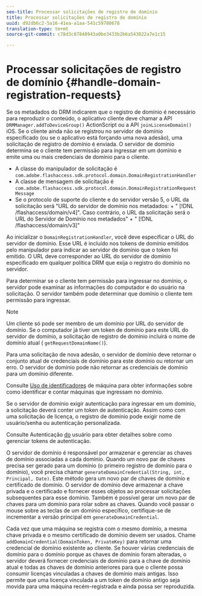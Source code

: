 ```yaml
---
seo-title: Processar solicitações de registro de domínio
title: Processar solicitações de registro de domínio
uuid: d92db6c2-5a16-41ea-a1aa-541c59780678
translation-type: tm+mt
source-git-commit: c78d3c87848943a0be3433b2b6a543822a7e1c15

---
```



# Processar solicitações de registro de domínio {#handle-domain-registration-requests}

Se os metadados do DRM indicarem que o registro de domínio é necessário para reproduzir o conteúdo, o aplicativo cliente deve chamar a API `DRMManager.addToDeviceGroup()` ActionScript ou a API `joinLicenseDomain()` iOS. Se o cliente ainda não se registrou no servidor de domínio especificado (ou se o aplicativo está forçando uma nova adesão), uma solicitação de registro de domínio é enviada. O servidor de domínio determina se o cliente tem permissão para ingressar em um domínio e emite uma ou mais credenciais de domínio para o cliente.

* A classe do manipulador de solicitação é `com.adobe.flashaccess.sdk.protocol.domain.DomainRegistrationHandler`
* A classe de mensagem de solicitação é `com.adobe.flashaccess.sdk.protocol.domain.DomainRegistrationRequestMessage`
* Se o protocolo de suporte do cliente e do servidor versão 5, o URL da solicitação será &quot;URL do servidor de domínio nos metadados: + &quot; [!DNL /flashaccess/domain/v4]&quot;. Caso contrário, o URL da solicitação será o URL do Servidor de Domínio nos metadados&quot; + &quot; [!DNL /flashaccess/domain/v3]&quot;

Ao inicializar o `DomainRegistrationHandler`, você deve especificar o URL do servidor de domínio. Esse URL é incluído nos tokens de domínio emitidos pelo manipulador para indicar ao servidor de domínio que o token foi emitido. O URL deve corresponder ao URL do servidor de domínio especificado em qualquer política DRM que exija o registro do domínio no servidor.

Para determinar se o cliente tem permissão para ingressar no domínio, o servidor pode examinar as informações do computador e do usuário na solicitação. O servidor também pode determinar que domínio o cliente tem permissão para ingressar.

>[!NOTE]
>
>Um cliente só pode ser membro de um domínio por URL do servidor de domínio. Se o computador já tiver um token de domínio para este URL do servidor de domínio, a solicitação de registro de domínio incluirá o nome de domínio atual ( `getRequestDomainName()`).

Para uma solicitação de nova adesão, o servidor de domínio deve retornar o conjunto atual de credenciais de domínio para este domínio ou retornar um erro. O servidor de domínio pode não retornar as credenciais de domínio para um domínio diferente.

Consulte [Uso de identificadores](../../protecting-content/implementing-the-license-server/processing-drm-requests.md#use-machine-identifiers) de máquina para obter informações sobre como identificar e contar máquinas que ingressam no domínio.

Se o servidor de domínio exigir autenticação para ingressar em um domínio, a solicitação deverá conter um token de autenticação. Assim como com uma solicitação de licença, o registro de domínio pode exigir nome de usuário/senha ou autenticação personalizada.

Consulte Autenticação [do](../../protecting-content/implementing-the-license-server/processing-drm-requests.md#user-authentication) usuário para obter detalhes sobre como gerenciar tokens de autenticação.

O servidor de domínio é responsável por armazenar e gerenciar as chaves de domínio associadas a cada domínio. Quando um novo par de chaves precisa ser gerado para um domínio (o primeiro registro de domínio para o domínio), você precisa chamar `generateDomainCredential(String, int, Principal, Date)`. Este método gera um novo par de chaves de domínio e certificado de domínio. O servidor de domínio deve armazenar a chave privada e o certificado e fornecer esses objetos ao processar solicitações subsequentes para esse domínio. Também é possível gerar um novo par de chaves para um domínio para rolar sobre as chaves. Quando você passar o mouse sobre as teclas de um domínio específico, certifique-se de incrementar a versão principal em `generateDomainCredential`.

Cada vez que uma máquina se registra com o mesmo domínio, a mesma chave privada e o mesmo certificado de domínio devem ser usados. Chame `addDomainCredential(DomainToken, PrivateKey)` para retornar uma credencial de domínio existente ao cliente. Se houver várias credenciais de domínio para o domínio porque as chaves de domínio foram alteradas, o servidor deverá fornecer credenciais de domínio para a chave de domínio atual e todas as chaves de domínio anteriores para que o cliente possa consumir licenças vinculadas a chaves de domínio mais antigas. Isso permite que uma licença vinculada a um token de domínio antigo seja movida para uma máquina recém-registrada e ainda possa ser reproduzida.

